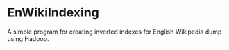 EnWikiIndexing
==============================

A simple program for creating inverted indexes for English Wikipedia dump using Hadoop.

